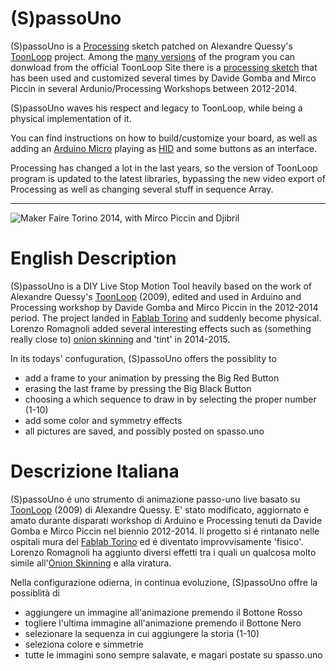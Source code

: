 # (S)passoUno

(S)passoUno is a [Processing](https://processing.org/) sketch patched on Alexandre Quessy's 
[ToonLoop](http://www.toonloop.com/) project. Among the [many versions](http://www.toonloop.com/?q=download) 
of the program you can donwload from the official ToonLoop Site there is a
[processing sketch](https://bitbucket.org/aalex/toonloop-lite/) that has been used and
customized several times by Davide Gomba and Mirco Piccin in several Ardunio/Processing Workshops between 2012-2014. 

(S)passoUno waves his respect and legacy to ToonLoop, while being a physical implementation of it. 

You can find instructions on how to build/customize your board,
 as well as adding an [Arduino Micro](https://www.arduino.cc/en/Main/ArduinoBoardMicro) 
 playing as [HID](http://arduino.cc/en/Reference/MouseKeyboard) and some buttons as an interface.

Processing has changed a lot in the last years, so the version of ToonLoop program is updated to the 
latest libraries, bypassing the new video export of Processing as well as changing several stuff in sequence Array.  

---
![Maker Faire Torino 2014, with Mirco Piccin and Djibril](https://scontent-mxp1-1.cdninstagram.com/hphotos-xfa1/t51.2885-15/e15/10354328_666302950109641_1329937969_n.jpg)

# English Description

(S)passoUno is a DIY Live Stop Motion Tool heavily based on the work of Alexandre Quessy's 
[ToonLoop](http://www.toonloop.com/) (2009), edited and used in Arduino and Processing workshop by Davide Gomba and Mirco Piccin in the 2012-2014 period. The project landed in [Fablab Torino](http://www.fablabtorino.org/) and suddenly become physical.
Lorenzo Romagnoli added several interesting effects such as (something really close to) [onion skinning](https://en.wikipedia.org/wiki/Onion_skinning) and 'tint' in 2014-2015.

In its todays' confuguration, (S)passoUno offers the possiblity to 
* add a frame to your animation by pressing the Big Red Button 
* erasing the last frame by pressing the Big Black Button 
* choosing a which sequence to draw in by selecting the proper number (1-10) 
* add some color and symmetry effects 
* all pictures are saved, and possibly posted on spasso.uno 



# Descrizione Italiana
(S)passoUno é uno strumento di animazione passo-uno live basato su [ToonLoop](http://www.toonloop.com/) (2009) di Alexandre Quessy. E' stato modificato, aggiornato e amato durante disparati workshop di Arduino e Processing tenuti da Davide Gomba e Mirco Piccin nel biennio 2012-2014. Il progetto si é rintanato nelle ospitali mura del [Fablab Torino](http://www.fablabtorino.org/) ed é diventato improvvisamente 'fisico'. 
Lorenzo Romagnoli ha aggiunto diversi effetti tra i quali un qualcosa molto simile all'[Onion Skinning](https://en.wikipedia.org/wiki/Onion_skinning) e alla viratura. 

Nella configurazione odierna, in continua evoluzione, (S)passoUno offre la possiblità di
* aggiungere un immagine all'animazione premendo il Bottone Rosso 
* togliere l'ultima immagine all'animazione premendo il Bottone Nero 
* selezionare la sequenza in cui aggiungere la storia (1-10)  
* seleziona colore e simmetrie 
* tutte le immagini sono sempre salavate, e magari postate su spasso.uno 